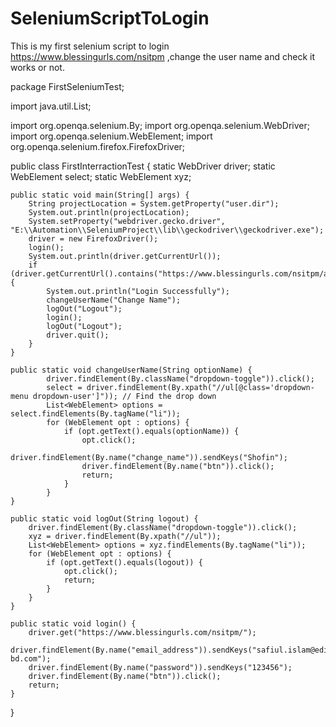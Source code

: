 # SeleniumScriptToLogin
This is my first selenium script to login https://www.blessingurls.com/nsitpm ,change the user name and check it works or not.


package FirstSeleniumTest;

import java.util.List;

import org.openqa.selenium.By;
import org.openqa.selenium.WebDriver;
import org.openqa.selenium.WebElement;
import org.openqa.selenium.firefox.FirefoxDriver;

public class FirstInterractionTest {
	static WebDriver driver;
    static WebElement select;
    static WebElement xyz;
   
    public static void main(String[] args) {
        String projectLocation = System.getProperty("user.dir");
        System.out.println(projectLocation);
        System.setProperty("webdriver.gecko.driver", "E:\\Automation\\SeleniumProject\\lib\\geckodriver\\geckodriver.exe");
        driver = new FirefoxDriver();
        login();        
        System.out.println(driver.getCurrentUrl());
        if (driver.getCurrentUrl().contains("https://www.blessingurls.com/nsitpm/admin_master.php")) {
            System.out.println("Login Successfully");
            changeUserName("Change Name");
            logOut("Logout");
            login();
            logOut("Logout");
            driver.quit();
        }
    }

    public static void changeUserName(String optionName) {
            driver.findElement(By.className("dropdown-toggle")).click();
            select = driver.findElement(By.xpath("//ul[@class='dropdown-menu dropdown-user']")); // Find the drop down
            List<WebElement> options = select.findElements(By.tagName("li"));
            for (WebElement opt : options) {
                if (opt.getText().equals(optionName)) {
                    opt.click();
                    driver.findElement(By.name("change_name")).sendKeys("Shofin");
                    driver.findElement(By.name("btn")).click();
                    return;
                }
            }
    }
   
    public static void logOut(String logout) {
        driver.findElement(By.className("dropdown-toggle")).click();
        xyz = driver.findElement(By.xpath("//ul"));
        List<WebElement> options = xyz.findElements(By.tagName("li"));
        for (WebElement opt : options) {
            if (opt.getText().equals(logout)) {
                opt.click();
                return;
            }
        }
    }
   
    public static void login() {
        driver.get("https://www.blessingurls.com/nsitpm/");
        driver.findElement(By.name("email_address")).sendKeys("safiul.islam@edison-bd.com");
        driver.findElement(By.name("password")).sendKeys("123456");
        driver.findElement(By.name("btn")).click();
        return;
    }
}
